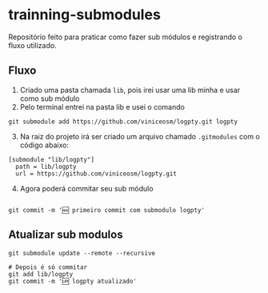 # trainning-submodules

Repositório feito para praticar como fazer sub módulos e registrando o fluxo utilizado.

## Fluxo

1. Criado uma pasta chamada `lib`, pois irei usar uma lib minha e usar como sub módulo
2. Pelo terminal entrei na pasta lib e usei o comando

```
git submodule add https://github.com/viniceosm/logpty.git logpty
```

3. Na raiz do projeto irá ser criado um arquivo chamado `.gitmodules` com o código abaixo:

```
[submodule "lib/logpty"]
  path = lib/logpty
  url = https://github.com/viniceosm/logpty.git
```

4. Agora poderá commitar seu sub módulo

```

git commit -m '🆕 primeiro commit com submodulo logpty'
```

## Atualizar sub modulos

```
git submodule update --remote --recursive

# Depois é só commitar
git add lib/logpty
git commit -m '🆙 logpty atualizado'
```